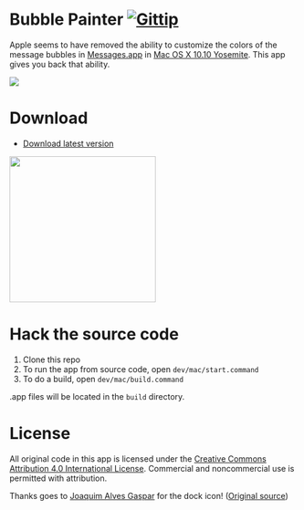 Bubble Painter [![Gittip](http://img.shields.io/gittip/kethinov.png)](https://www.gittip.com/kethinov/)
===

Apple seems to have removed the ability to customize the colors of the message bubbles in [Messages.app](http://en.wikipedia.org/wiki/Messages_%28application%29#OS_X_version) in [Mac OS X 10.10 Yosemite](http://www.apple.com/osx). This app gives you back that ability.

<a href='https://raw.githubusercontent.com/kethinov/BubblePainter/master/screenshot.png'><img src='https://raw.githubusercontent.com/kethinov/BubblePainter/master/screenshot.png'></a>

Download
===

- [Download latest version](https://github.com/kethinov/BubblePainter/releases/latest)

<a href='https://github.com/kethinov/BubblePainter/releases/latest'><img src='https://raw.githubusercontent.com/kethinov/BubblePainter/master/dev/appicon.png' width='256' height='256'></a>

Hack the source code
===

1. Clone this repo
2. To run the app from source code, open `dev/mac/start.command`
3. To do a build, open `dev/mac/build.command`

.app files will be located in the `build` directory.

License
===

All original code in this app is licensed under the [Creative Commons Attribution 4.0 International License](http://creativecommons.org/licenses/by/4.0/). Commercial and noncommercial use is permitted with attribution.

Thanks goes to [Joaquim Alves Gaspar](http://commons.wikimedia.org/wiki/User:Alvesgaspar) for the dock icon! ([Original source](http://en.wikipedia.org/wiki/File:Reflection_in_a_soap_bubble_edit.jpg))